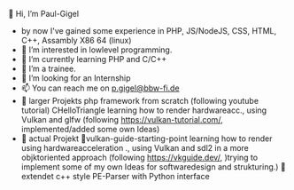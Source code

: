 👋 Hi, I’m Paul-Gigel
- by now I've gained some experience in PHP, JS/NodeJS, CSS, HTML, C++, Assambly X86 64 (linux)
- 👀 I’m interested in lowlevel programming.
- 🌱 I’m currently learning PHP and C/C++
- 🌱 I’m a trainee.
- 💞️ I’m looking for an Internship
- 📫 You can reach me on p.gigel@bbw-fi.de
- 🌱 larger Projekts 
          php framework from scratch (following youtube tutorial)
          CHelloTriangle learning how to render hardwareacc., using Vulkan and glfw (following https://vulkan-tutorial.com/, implemented/added some own Ideas)
- 🍁 actual Projekt
       🎈vulkan-guide-starting-point learning how to render using hardwareacceleration ., using Vulkan and sdl2 in a more objktoriented approach 
       (following https://vkguide.dev/, )trying to implement some of my own Ideas for softwaredesign and strukturing.)
    🎈extendet c++ style PE-Parser with Python interface